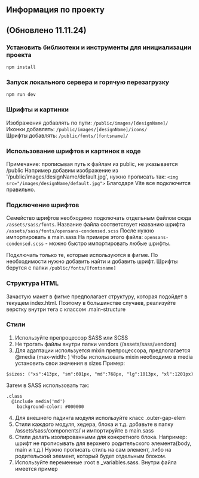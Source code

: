 ## Информация по проекту
## (Обновлено 11.11.24)

### Установить библиотеки и инструменты для инициализации проекта
```npm install```

### Запуск локального сервера и горячую перезагрузку
```npm run dev```

### Шрифты и картинки
Изображения добавлять по пути: `/public/images/[designName]/`  
Иконки добавлять: `/public/images/[designName]/icons/`  
Шрифты добавлять: `/public/fonts/[fontsname]/`  

### Использование шрифтов и картинок в коде
Примечание: прописывая путь к файлам из public, не указывается /public
Например добавим изображение из '/public/images/designName/default.jpg', нужно прописать так:
```<img src="/images/designName/default.jpg">```
Благодаря Vite все подключится правильно.

### Подключение шрифтов
Семейство шрифтов необходимо подключать отдельным файлом сюда `/assets/sass/fonts`. Название файла соответствует названию шрифта `/assets/sass/fonts/opensans-condensed.scss` После нужно импортировать в main.sass
На примере этого файла: `opensans-condensed.scss` - можно быстро импортировать любые шрифты.

Подключать только те, которые используются в фигме.
По необходимости нужно добавить найти и добавить шрифт.
Шрифты берутся с папки `/public/fonts/[fontsname]`


### Структура HTML
Зачастую макет в фигме предполагает структуру, которая подойдет в текущем index.html. Поэтому в большинстве случаев, реализуйте верстку внутри тега с классом .main-structure

### Стили
1) Используйте препроцессор SASS или SCSS
2) Не трогать файлы внутри папки vendors (/assets/sass/vendors)
3) Для адаптации используется mixin препроцессора, предполагается @media (max-width: )
Чтобы использовать mixin необходимо в media установить свои значения в sizes
Пример:
```
$sizes: ("xs":413px, "sm":601px, "md":768px, "lg":1013px, "xl":1201px)
```
Затем в SASS использовать так:
```
.class
  @include media('md')
    background-color: #000000
```
4) Для внешнего падинга модуля используйте класс .outer-gap-elem
5) Стили каждого модуля, хедера, блока и т.д. добавьте в папку /assets/sass/components/ и импортируйте в main.sass
6) Стили делать изолированными для конкретного блока. 
   Например: шрифт не прописывать для верхнего родительского элемента(body, main и т.д.)
   Нужно прописать стиль на сам элемент, либо на родительский элемент, который будет отдельным блоком.
7) Используйте переменные :root в _variables.sass. Внутри файла имеется пример
